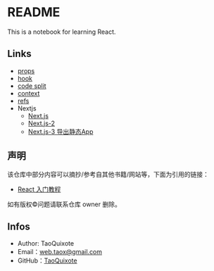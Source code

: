 # README

This is a notebook for learning React.

## Links

* [props](./start-props.md)
* [hook](./start-hook.md)
* [code split](./start-code-split.md)
* [context](./start-context.md)
* [refs](./start-refs.md)
* Nextjs
	* [Next.js](./nextjs/Nextjs.md)
	* [Next.js-2](./nextjs/Nextjs-2.md)
	* [Next.js-3 导出静态App](./nextjs/Nextjs-3.md)

## 声明

该仓库中部分内容可以摘抄/参考自其他书籍/网站等，下面为引用的链接：

* [React 入门教程](https://www.gitbook.com/book/hulufei/react-tutorial)

如有版权©️问题请联系仓库 owner 删除。

## Infos

* Author: TaoQuixote
* Email：<web.taox@gmail.com>
* GitHub：[TaoQuixote](https://github.com/Tao-Quixote)

